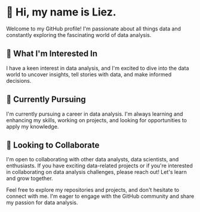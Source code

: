 # 👋 Hi, my name is Liez.

Welcome to my GitHub profile! I'm passionate about all things data and constantly exploring the fascinating world of data analysis.

## 👀 What I'm Interested In

I have a keen interest in data analysis, and I'm excited to dive into the data world to uncover insights, tell stories with data, and make informed decisions.

## 🌱 Currently Pursuing

I'm currently pursuing a career in data analysis. I'm always learning and enhancing my skills, working on projects, and looking for opportunities to apply my knowledge.

## 💞️ Looking to Collaborate

I'm open to collaborating with other data analysts, data scientists, and enthusiasts. If you have exciting data-related projects or if you're interested in collaborating on data analysis challenges, please reach out! Let's learn and grow together.

Feel free to explore my repositories and projects, and don't hesitate to connect with me. I'm eager to engage with the GitHub community and share my passion for data analysis.

<!---
LizToDataWiz/LizToDataWiz is a ✨ special ✨ repository because its `README.md` (this file) appears on your GitHub profile.
You can click the "Edit" button to make changes to this README and add more information about your projects and experiences.
-->
